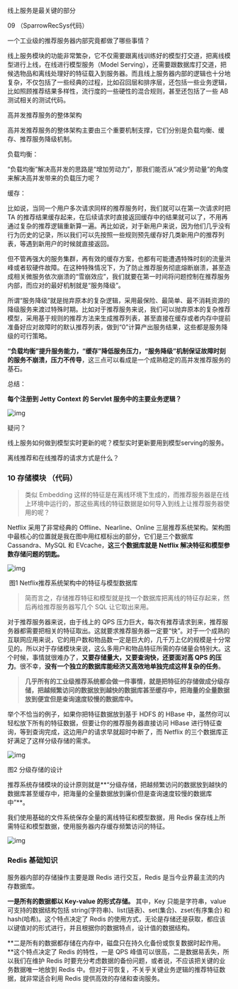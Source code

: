 线上服务是最关键的部分

09 （SparrowRecSys代码）

一个工业级的推荐服务器内部究竟都做了哪些事情？

线上服务模块的功能非常繁杂，它不仅需要跟离线训练好的模型打交道，把离线模型进行上线，在线进行模型服务（Model Serving），还需要跟数据库打交道，把候选物品和离线处理好的特征载入到服务器。而且线上服务器内部的逻辑也十分地复杂，不仅包括了一些经典的过程，比如召回层和排序层，还包括一些业务逻辑，比如照顾推荐结果多样性，流行度的一些硬性的混合规则，甚至还包括了一些 AB 测试相关的测试代码。



高并发推荐服务的整体架构

高并发推荐服务的整体架构主要由三个重要机制支撑，它们分别是负载均衡、缓存、推荐服务降级机制。

负载均衡：





“负载均衡”解决高并发的思路是“增加劳动力”，那我们能否从“减少劳动量”的角度来解决高并发带来的负载压力呢？

缓存：

比如说，当同一个用户多次请求同样的推荐服务时，我们就可以在第一次请求时把 TA 的推荐结果缓存起来，在后续请求时直接返回缓存中的结果就可以了，不用再通过复杂的推荐逻辑重新算一遍。再比如说，对于新用户来说，因为他们几乎没有行为历史的记录，所以我们可以先按照一些规则预先缓存好几类新用户的推荐列表，等遇到新用户的时候就直接返回。



但不管再强大的服务集群，再有效的缓存方案，也都有可能遭遇特殊时刻的流量洪峰或者软硬件故障。在这种特殊情况下，为了防止推荐服务彻底熔断崩溃，甚至造成相关微服务依次崩溃的“雪崩效应”，我们就要在第一时间将问题控制在推荐服务内部，而应对的最好机制就是“服务降级”。

所谓“服务降级”就是抛弃原本的复杂逻辑，采用最保险、最简单、最不消耗资源的降级服务来渡过特殊时期。比如对于推荐服务来说，我们可以抛弃原本的复杂推荐模型，采用基于规则的推荐方法来生成推荐列表，甚至直接在缓存或者内存中提前准备好应对故障时的默认推荐列表，做到“0”计算产出服务结果，这些都是服务降级的可行策略。



**“负载均衡”提升服务能力，“缓存”降低服务压力，“服务降级”机制保证故障时刻的服务不崩溃，压力不传导**，这三点可以看成是一个成熟稳定的高并发推荐服务的基石。

总结：

**每个注册到 Jetty Context 的 Servlet 服务中的主要业务逻辑？**

![img](https://static001.geekbang.org/resource/image/9f/df/9f756f358d1806dc9b3463538567d7df.jpeg)

疑问？

线上服务如何做到模型实时更新的呢？模型实时更新要用到模型serving的服务。

离线推荐和在线推荐的请求方式是什么？





### 10 存储模块 （代码）

> 类似 Embedding 这样的特征是在离线环境下生成的，而推荐服务器是在线上环境中运行的，那这些离线的特征数据是如何导入到线上让推荐服务器使用的呢？

Netflix 采用了非常经典的 Offline、Nearline、Online 三层推荐系统架构。架构图中最核心的位置就是我在图中用红框标出的部分，它们是三个数据库 Cassandra、MySQL 和 EVcache，**这三个数据库就是 Netflix 解决特征和模型参数存储问题的钥匙。**

![img](https://static001.geekbang.org/resource/image/bc/ca/bc6d770cb20dfc90cc07168d626fd7ca.jpg)

​                                                      图1 Netflix推荐系统架构中的特征与模型数据库



> 简而言之，存储推荐特征和模型就是找一个数据库把离线的特征存起来，然后再给推荐服务器写几个 SQL 让它取出来用。

对于推荐服务器来说，由于线上的 QPS 压力巨大，每次有推荐请求到来，推荐服务器都需要把相关的特征取出。这就要求推荐服务器一定要“快”。对于一个成熟的互联网应用来说，它的用户数和物品数一定是巨大的，几千万上亿的规模是十分常见的。所以对于存储模块来说，这么多用户和物品特征所需的存储量会特别大。这个时候，事情就很难办了，**又要存储量大，又要查询快，还要面对高 QPS 的压力**。很不幸，**没有一个独立的数据库能经济又高效地单独完成这样复杂的任务**。

> **几乎所有的工业级推荐系统都会做一件事情，就是把特征的存储做成分级存储，把越频繁访问的数据放到越快的数据库甚至缓存中，把海量的全量数据放到便宜但是查询速度较慢的数据库中。**



举个不恰当的例子，如果你把特征数据放到基于 HDFS 的 HBase 中，虽然你可以轻松放下所有的特征数据，但要让你的推荐服务器直接访问 HBase 进行特征查询，等到查询完成，这边用户的请求早就超时中断了，而 Netflix 的三个数据库正好满足了这样分级存储的需求。

![img](https://static001.geekbang.org/resource/image/03/78/0310b59276fde9eeec5d9cd946fef078.jpeg)

图2 分级存储的设计



推荐系统存储模块的设计原则就是**“分级存储，把越频繁访问的数据放到越快的数据库甚至缓存中，把海量的全量数据放到廉价但是查询速度较慢的数据库中”**。



我们使用基础的文件系统保存全量的离线特征和模型数据，用 Redis 保存线上所需特征和模型数据，使用服务器内存缓存频繁访问的特征。



![img](https://static001.geekbang.org/resource/image/34/63/34958066e8704ea2780d7f8007e18463.jpeg)



### Redis 基础知识

服务器内部的存储操作主要是跟 Redis 进行交互，Redis 是当今业界最主流的内存数据库。

**一是所有的数据都以 Key-value 的形式存储。** 其中，Key 只能是字符串，value 可支持的数据结构包括 string(字符串)、list(链表)、set(集合)、zset(有序集合) 和 hash(哈希)。这个特点决定了 Redis 的使用方式，无论是存储还是获取，都应该以键值对的形式进行，并且根据你的数据特点，设计值的数据结构。

**二是所有的数据都存储在内存中，磁盘只在持久化备份或恢复数据时起作用。**这个特点决定了 Redis 的特性，一是 QPS 峰值可以很高，二是数据易丢失，所以我们在维护 Redis 时要充分考虑数据的备份问题，或者说，不应该把关键的业务数据唯一地放到 Redis 中。但对于可恢复，不关乎关键业务逻辑的推荐特征数据，就非常适合利用 Redis 提供高效的存储和查询服务。



